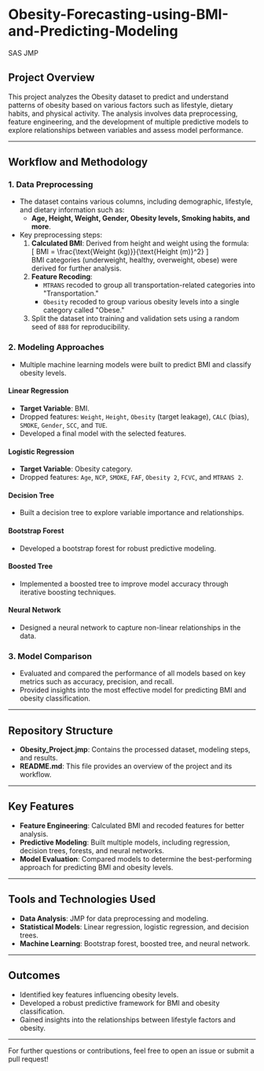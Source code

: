 # Obesity-Forecasting-using-BMI-and-Predicting-Modeling
SAS JMP

## Project Overview

This project analyzes the Obesity dataset to predict and understand patterns of obesity based on various factors such as lifestyle, dietary habits, and physical activity. The analysis involves data preprocessing, feature engineering, and the development of multiple predictive models to explore relationships between variables and assess model performance.

---

## Workflow and Methodology

### 1. **Data Preprocessing**
   - The dataset contains various columns, including demographic, lifestyle, and dietary information such as:
     - **Age, Height, Weight, Gender, Obesity levels, Smoking habits, and more**.
   - Key preprocessing steps:
     1. **Calculated BMI**: Derived from height and weight using the formula:  
        \[
        BMI = \frac{\text{Weight (kg)}}{\text{Height (m)}^2}
        \]  
        BMI categories (underweight, healthy, overweight, obese) were derived for further analysis.
     2. **Feature Recoding**:
        - `MTRANS` recoded to group all transportation-related categories into "Transportation."
        - `Obesity` recoded to group various obesity levels into a single category called "Obese."
     3. Split the dataset into training and validation sets using a random seed of `888` for reproducibility.

### 2. **Modeling Approaches**
   - Multiple machine learning models were built to predict BMI and classify obesity levels.

#### **Linear Regression**
   - **Target Variable**: BMI.
   - Dropped features: `Weight`, `Height`, `Obesity` (target leakage), `CALC` (bias), `SMOKE`, `Gender`, `SCC`, and `TUE`.
   - Developed a final model with the selected features.

#### **Logistic Regression**
   - **Target Variable**: Obesity category.
   - Dropped features: `Age`, `NCP`, `SMOKE`, `FAF`, `Obesity 2`, `FCVC`, and `MTRANS 2`.

#### **Decision Tree**
   - Built a decision tree to explore variable importance and relationships.

#### **Bootstrap Forest**
   - Developed a bootstrap forest for robust predictive modeling.

#### **Boosted Tree**
   - Implemented a boosted tree to improve model accuracy through iterative boosting techniques.

#### **Neural Network**
   - Designed a neural network to capture non-linear relationships in the data.

### 3. **Model Comparison**
   - Evaluated and compared the performance of all models based on key metrics such as accuracy, precision, and recall.
   - Provided insights into the most effective model for predicting BMI and obesity classification.

---

## Repository Structure

- **Obesity_Project.jmp**: Contains the processed dataset, modeling steps, and results.
- **README.md**: This file provides an overview of the project and its workflow.

---

## Key Features

- **Feature Engineering**: Calculated BMI and recoded features for better analysis.
- **Predictive Modeling**: Built multiple models, including regression, decision trees, forests, and neural networks.
- **Model Evaluation**: Compared models to determine the best-performing approach for predicting BMI and obesity levels.

---

## Tools and Technologies Used

- **Data Analysis**: JMP for data preprocessing and modeling.
- **Statistical Models**: Linear regression, logistic regression, and decision trees.
- **Machine Learning**: Bootstrap forest, boosted tree, and neural network.

---

## Outcomes

- Identified key features influencing obesity levels.
- Developed a robust predictive framework for BMI and obesity classification.
- Gained insights into the relationships between lifestyle factors and obesity.

---

For further questions or contributions, feel free to open an issue or submit a pull request!
